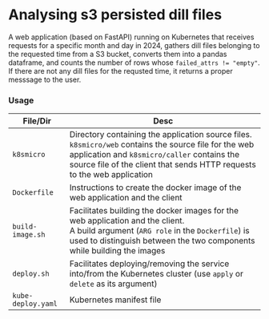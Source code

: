 # Analysing s3 persisted dill files
A web application (based on FastAPI) running on Kubernetes that receives
requests for a specific month and day in 2024, gathers dill files 
belonging to the requested time from a S3 bucket, converts them into
a pandas dataframe, and counts the number of rows whose `failed_attrs != "empty"`.
If there are not any dill files for the requsted time, it returns a proper messsage
to the user. 

### Usage
| **File/Dir** | **Desc** |
| --- | --- |
| `k8smicro` | Directory containing the application source files. </br> `k8smicro/web` contains the source file for the web application and `k8smicro/caller` contains the source file of the client that sends HTTP requests to the web application |
| `Dockerfile` | Instructions to create the docker image of the web application and the client |
| `build-image.sh` | Facilitates building the docker images for the web application and the client. </br> A build argument (`ARG role` in the `Dockerfile`) is used to distinguish between the two components while building the images |
| `deploy.sh` | Facilitates deploying/removing the service into/from the Kubernetes cluster (use `apply` or `delete` as its argument) |
| `kube-deploy.yaml` | Kubernetes manifest file |
